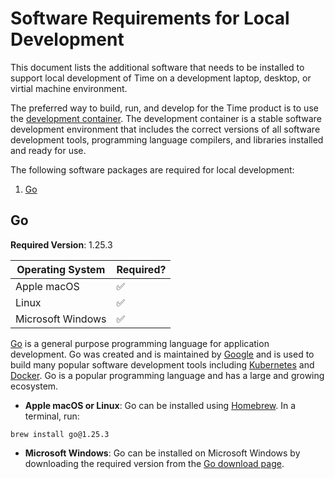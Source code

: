 # Software Requirements for Local Development

This document lists the additional software that needs to be installed to support local development of Time on a development laptop, desktop, or virtial machine environment. 

The preferred way to build, run, and develop for the Time product is to use the [development container](). The development container is a stable software development environment that includes the correct versions of all software development tools, programming language compilers, and libraries installed and ready for use.

The following software packages are required for local development:

1. [Go](#go)

## Go

__Required Version__: 1.25.3

| Operating System | Required? |
|------------------|-----------|
| Apple macOS | :white_check_mark: |
| Linux | :white_check_mark: |
| Microsoft Windows | :white_check_mark: |

[Go](https://go.dev) is a general purpose programming language for application development. Go was created and is maintained by [Google](https://google.com) and is used to build many popular software development tools including [Kubernetes](https://kubernetes.io) and [Docker](https://docker.com). Go is a popular programming language and has a large and growing ecosystem.

- __Apple macOS or Linux__: Go can be installed using [Homebrew](software_requirements.md#homebrew). In a terminal, run:

```shell
brew install go@1.25.3
```

- __Microsoft Windows__: Go can be installed on Microsoft Windows by downloading the required version from the [Go download page](https://go.dev/dl/).
